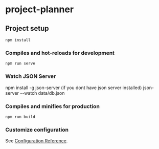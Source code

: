 # project-planner

## Project setup

```
npm install
```

### Compiles and hot-reloads for development

```
npm run serve
```

### Watch JSON Server
npm install -g json-server (if you dont have json server installed)
json-server --watch data/db.json

### Compiles and minifies for production

```
npm run build
```

### Customize configuration

See [Configuration Reference](https://cli.vuejs.org/config/).
